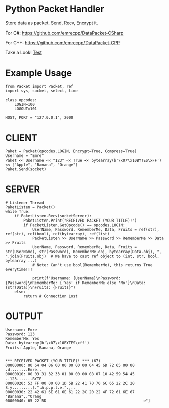 # Python Packet Handler
Store data as packet. Send, Recv, Encrypt it.

For C#: https://github.com/emrecpp/DataPacket-CSharp

For C++: https://github.com/emrecpp/DataPacket-CPP

Take a Look! [Test](https://github.com/emrecpp/PacketHandler/blob/main/Test.py)

# Example Usage

```
from Packet import Packet, ref
import sys, socket, select, time

class opcodes:
    LOGIN=100
    LOGOUT=101

HOST, PORT = "127.0.0.1", 2000
```
# CLIENT
```
Paket = Packet(opcodes.LOGIN, Encrypt=True, Compress=True)
Username = "Emre"
Paket << Username << "123" << True << bytearray(b'\x07\x10BYTES\xFF') << ["Apple", "Banana", "Orange"]
Paket.Send(socket)
```
# SERVER
```
# Listener Thread
PaketListen = Packet()
while True:
    if PaketListen.Recv(socketServer):
        PaketListen.Print("RECEIVED PACKET (YOUR TITLE)!")
        if PacketListen.GetOpcode() == opcodes.LOGIN:
            UserName, Password, RememberMe, Data, Fruits = ref(str), ref(str), ref(bool), ref(bytearray), ref(list)
            PacketListen >> UserName >> Password >> RememberMe >> Data >> Fruits
            UserName, Password, RememberMe, Data, Fruits = str(UserName), str(Password), RememberMe.obj, bytearray(Data.obj), ", ".join(Fruits.obj)  # We have to cast ref object to (int, str, bool, bytearray ...)
            # Note: Can't use bool(RememberMe), this returns True everytime!!!

            print(f"Username: {UserName}\nPassword: {Password}\nRememberMe: {'Yes' if RememberMe else 'No'}\nData: {str(Data)}\nFruits: {Fruits}")
    else:
        return # Connection Lost

```

# OUTPUT

```
Username: Emre
Password: 123
RememberMe: Yes
Data: bytearray(b'\x07\x10BYTES\xff')
Fruits: Apple, Banana, Orange


*** RECEIVED PACKET (YOUR TITLE)! *** (67)
00000000: 00 64 04 06 00 00 00 00 00 04 45 6D 72 65 00 00   .d........Emre..
00000010: 00 03 31 32 33 01 00 00 00 08 07 10 42 59 54 45   ..123.......BYTE
00000020: 53 FF 00 00 00 1D 5B 22 41 70 70 6C 65 22 2C 20   S.ÿ.........[.".A.p.p.l.e.".,..
00000030: 22 42 61 6E 61 6E 61 22 2C 20 22 4F 72 61 6E 67   "Banana",."Orang
00000040: 65 22 5D                                           e"]

```


